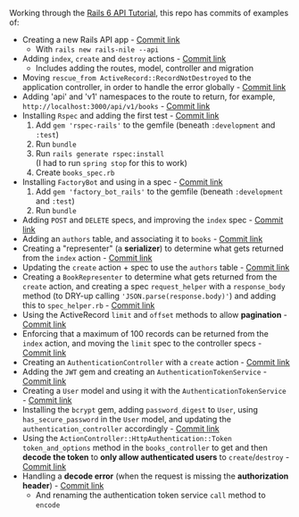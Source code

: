 Working through the [Rails 6 API Tutorial](https://youtube.com/playlist?list=PLbTv9eGiI03u1-JFkFpPGsR_hMre6WX3e), this repo has commits of examples of:

* Creating a new Rails API app - [Commit link](https://github.com/jro31/rails-nile/commit/e6714929975b6335045c70165420671d9bccfbef)
  * With `rails new rails-nile --api`
* Adding `index`, `create` and `destroy` actions - [Commit link](https://github.com/jro31/rails-nile/commit/9810c19fe180022204b07d7fb9869814fef64c69)
  * Includes adding the routes, model, controller and migration
* Moving `rescue_from ActiveRecord::RecordNotDestroyed` to the application controller, in order to handle the error globally - [Commit link](https://github.com/jro31/rails-nile/commit/38aeb66c6c9ae20cbe29bd9335c2c5c1f7bf81dc)
* Adding 'api' and 'v1' namespaces to the route to return, for example, `http://localhost:3000/api/v1/books` - [Commit link](https://github.com/jro31/rails-nile/commit/f1ec48c93bd8fe33eb0f092780f08034adf96b94)
* Installing `Rspec` and adding the first test - [Commit link](https://github.com/jro31/rails-nile/commit/005ae5e6edd84171dacc6fe39a4566c2f24bfd28)
  1. Add `gem 'rspec-rails'` to the gemfile (beneath `:development` and `:test`)
  2. Run `bundle`
  3. Run `rails generate rspec:install`\
  (I had to run `spring stop` for this to work)
  4. Create `books_spec.rb`
* Installing `FactoryBot` and using in a spec - [Commit link](https://github.com/jro31/rails-nile/commit/699fceed51b8dd91b998efe8009fa322f2f2fb2d)
  1. Add `gem 'factory_bot_rails'` to the gemfile (beneath `:development` and `:test`)
  2. Run `bundle`
* Adding `POST` and `DELETE` specs, and improving the `index` spec - [Commit link](https://github.com/jro31/rails-nile/commit/31bd48ebe9823005bbbc92d86cacb8c5a2ca5bc9)
* Adding an `authors` table, and associating it to `books` - [Commit link](https://github.com/jro31/rails-nile/commit/18e26a53c68126347b98fe1dbe60faa371d9ece9)
* Creating a "representer" (a **serializer**) to determine what gets returned from the `index` action - [Commit link](https://github.com/jro31/rails-nile/commit/f300147e0123d7f235d154e86688276b9c0666a0)
* Updating the `create` action + spec to use the `authors` table - [Commit link](https://github.com/jro31/rails-nile/commit/32542fce5cb2da9a86ccad59fd53404fe46a817f)
* Creating a `BookRepresenter` to determine what gets returned from the `create` action, and creating a spec `request_helper` with a `response_body` method (to DRY-up calling `'JSON.parse(response.body)'`) and adding this to `spec_helper.rb` - [Commit link](https://github.com/jro31/rails-nile/commit/a28418bbdccd24dfdff619cc975f1117f6ebc5e8)
* Using the ActiveRecord `limit` and `offset` methods to allow **pagination** - [Commit link](https://github.com/jro31/rails-nile/commit/f98fdb382ca5008f604d5725c438b5d030a2500e)
* Enforcing that a maximum of 100 records can be returned from the `index` action, and moving the `limit` spec to the controller specs - [Commit link](https://github.com/jro31/rails-nile/commit/bdc9de12a67bd374b6e4a91f6aa49f2728dfa28e)
* Creating an `AuthenticationController` with a `create` action - [Commit link](https://github.com/jro31/rails-nile/commit/bf9d1f9e300ed192e4845fa49f2343643ca1875d)
* Adding the `JWT` gem and creating an `AuthenticationTokenService` - [Commit link](https://github.com/jro31/rails-nile/commit/8d10b7d73c3bb8f84da9da0d1155e85a27176f4f)
* Creating a `User` model and using it with the `AuthenticationTokenService` - [Commit link](https://github.com/jro31/rails-nile/commit/26c87dcbc45cc5d90179d7fba917d70123ee9803)
* Installing the `bcrypt` gem, adding `password_digest` to `User`, using `has_secure_password` in the `User` model, and updating the `authentication_controller` accordingly - [Commit link](https://github.com/jro31/rails-nile/commit/110c305a0ccf346555679de0c1018f3bc7b9bb8b)
* Using the `ActionController::HttpAuthentication::Token` `token_and_options` method in the `books_controller` to get and then **decode the token** to **only allow authenticated users** to `create`/`destroy` - [Commit link](https://github.com/jro31/rails-nile/commit/45936417f360376316f469beb34468b8754992c9)
* Handling a **decode error** (when the request is missing the **authorization header**) - [Commit link](https://github.com/jro31/rails-nile/commit/cb8e1d5baa75e120474db6a5a2eb05a3961e55a3)
  * And renaming the authentication token service `call` method to `encode`
